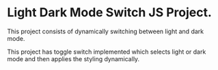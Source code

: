 # Light Dark Mode Switch JS Project.

This project consists of dynamically switching between light and dark mode.

This project has toggle switch implemented which selects light or dark mode and then applies the styling dynamically. 
